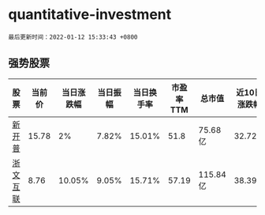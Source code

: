 # quantitative-investment

`最后更新时间：2022-01-12 15:33:43 +0800`

## 强势股票

|股票|当前价|当日涨跌幅|当日振幅|当日换手率|市盈率TTM|总市值|近10日涨跌幅|
|----|----|----|----|----|----|----|----|
|[新开普](https://xueqiu.com/S/SZ300248)|15.78|2%|7.82%|15.01%|51.8|75.68亿|32.72%|
|[浙文互联](https://xueqiu.com/S/SH600986)|8.76|10.05%|9.05%|15.71%|57.19|115.84亿|38.39%|
